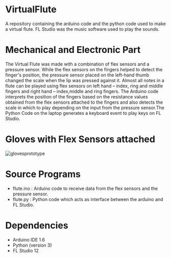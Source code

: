 # VirtualFlute
A repository containing the arduino code and the python code used to make a virtual flute. 
FL Studio was the music software used to play the sounds.

# Mechanical and Electronic Part
The Virtual Flute was made with a combination of flex sensors and a pressure sensor. While the flex sensors on the fingers helped to detect the finger's position, the pressure sensor placed on the left-hand thumb changed the scale when the lip was pressed against it. 
Almost all notes in a flute can be played using flex sensors on left hand – index, ring and middle fingers and right hand – index,middle and ring fingers. 
The Arduino code interprets the position of the fingers based on the resistance values obtained from the flex sensors attached to the fingers and also detects the scale in which to play depending on the input from the pressure sensor.The Python Code on the laptop generates a keyboard event to play keys on FL Studio.
 
# Gloves with Flex Sensors attached
![glovesprototype](https://cloud.githubusercontent.com/assets/17588365/23034543/33ce0812-f4a2-11e6-80a9-7243ce1727a7.jpeg)


# Source Programs
* flute.ino : Arduino code to receive data from the flex sensors and the pressure sensor.
* flute.py : Python code which acts as interface between the arduino and FL Studio.

# Dependencies
* Arduino IDE 1.6
* Python (version 3)
* FL Studio 12


